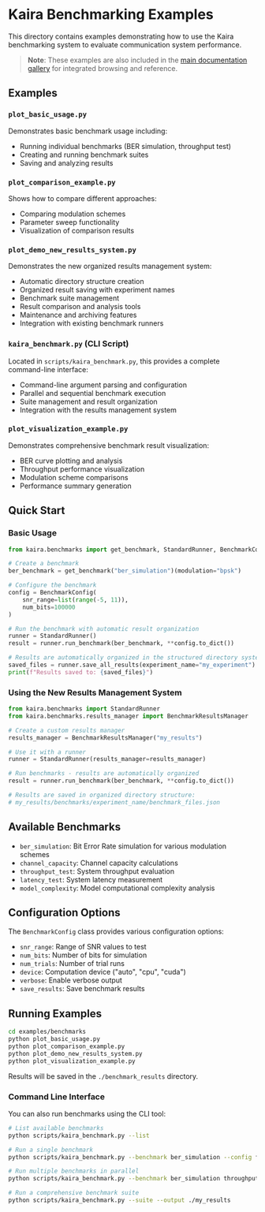 # Kaira Benchmarking Examples

This directory contains examples demonstrating how to use the Kaira benchmarking system to evaluate communication system performance.

> **Note**: These examples are also included in the [main documentation gallery](../../docs/examples/benchmarks/index.html) for integrated browsing and reference.

## Examples

### `plot_basic_usage.py`

Demonstrates basic benchmark usage including:

- Running individual benchmarks (BER simulation, throughput test)
- Creating and running benchmark suites
- Saving and analyzing results

### `plot_comparison_example.py`

Shows how to compare different approaches:

- Comparing modulation schemes
- Parameter sweep functionality
- Visualization of comparison results

### `plot_demo_new_results_system.py`

Demonstrates the new organized results management system:

- Automatic directory structure creation
- Organized result saving with experiment names
- Benchmark suite management
- Result comparison and analysis tools
- Maintenance and archiving features
- Integration with existing benchmark runners

### `kaira_benchmark.py` (CLI Script)

Located in `scripts/kaira_benchmark.py`, this provides a complete command-line interface:

- Command-line argument parsing and configuration
- Parallel and sequential benchmark execution
- Suite management and result organization
- Integration with the results management system

### `plot_visualization_example.py`

Demonstrates comprehensive benchmark result visualization:

- BER curve plotting and analysis
- Throughput performance visualization
- Modulation scheme comparisons
- Performance summary generation

## Quick Start

### Basic Usage

```python
from kaira.benchmarks import get_benchmark, StandardRunner, BenchmarkConfig

# Create a benchmark
ber_benchmark = get_benchmark("ber_simulation")(modulation="bpsk")

# Configure the benchmark
config = BenchmarkConfig(
    snr_range=list(range(-5, 11)),
    num_bits=100000
)

# Run the benchmark with automatic result organization
runner = StandardRunner()
result = runner.run_benchmark(ber_benchmark, **config.to_dict())

# Results are automatically organized in the structured directory system
saved_files = runner.save_all_results(experiment_name="my_experiment")
print(f"Results saved to: {saved_files}")
```

### Using the New Results Management System

```python
from kaira.benchmarks import StandardRunner
from kaira.benchmarks.results_manager import BenchmarkResultsManager

# Create a custom results manager
results_manager = BenchmarkResultsManager("my_results")

# Use it with a runner
runner = StandardRunner(results_manager=results_manager)

# Run benchmarks - results are automatically organized
result = runner.run_benchmark(ber_benchmark, **config.to_dict())

# Results are saved in organized directory structure:
# my_results/benchmarks/experiment_name/benchmark_files.json
```

## Available Benchmarks

- `ber_simulation`: Bit Error Rate simulation for various modulation schemes
- `channel_capacity`: Channel capacity calculations
- `throughput_test`: System throughput evaluation
- `latency_test`: System latency measurement
- `model_complexity`: Model computational complexity analysis

## Configuration Options

The `BenchmarkConfig` class provides various configuration options:

- `snr_range`: Range of SNR values to test
- `num_bits`: Number of bits for simulation
- `num_trials`: Number of trial runs
- `device`: Computation device ("auto", "cpu", "cuda")
- `verbose`: Enable verbose output
- `save_results`: Save benchmark results

## Running Examples

```bash
cd examples/benchmarks
python plot_basic_usage.py
python plot_comparison_example.py
python plot_demo_new_results_system.py
python plot_visualization_example.py
```

Results will be saved in the `./benchmark_results` directory.

### Command Line Interface

You can also run benchmarks using the CLI tool:

```bash
# List available benchmarks
python scripts/kaira_benchmark.py --list

# Run a single benchmark
python scripts/kaira_benchmark.py --benchmark ber_simulation --config fast

# Run multiple benchmarks in parallel
python scripts/kaira_benchmark.py --benchmark ber_simulation throughput_test --parallel

# Run a comprehensive benchmark suite
python scripts/kaira_benchmark.py --suite --output ./my_results
```
